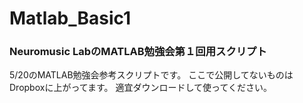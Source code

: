 # Matlab_Basic1
### Neuromusic LabのMATLAB勉強会第１回用スクリプト

5/20のMATLAB勉強会参考スクリプトです。
ここで公開してないものはDropboxに上がってます。
適宜ダウンロードして使ってください。
